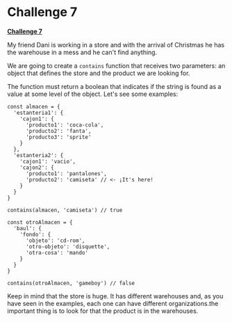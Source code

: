 # Challenge 7

 **[Challenge 7](https://adventjs.dev/challenges/07)** 
 






My friend Dani is working in a store and with the arrival of Christmas he has the warehouse in a mess and he can't find anything.

We are going to create a `contains` function that receives two parameters: an object that defines the store and the product we are looking for.

The function must return a boolean that indicates if the string is found as a value at some level of the object. Let's see some examples:

```
const almacen = {
  'estanteria1': {
    'cajon1': {
      'producto1': 'coca-cola',
      'producto2': 'fanta',
      'producto3': 'sprite'
    }
  },
  'estanteria2': {
    'cajon1': 'vacio',
    'cajon2': {
      'producto1': 'pantalones',
      'producto2': 'camiseta' // <- ¡It's here!
    }
  }
}
            
contains(almacen, 'camiseta') // true

const otroAlmacen = {
  'baul': {
    'fondo': {
      'objeto': 'cd-rom',
      'otro-objeto': 'disquette',
      'otra-cosa': 'mando'
    }
  }
}
  
contains(otroAlmacen, 'gameboy') // false
```


Keep in mind that the store is huge. It has different warehouses and, as you have seen in the examples, each one can have different organizations.the important thing is to look for that the product is in the warehouses.